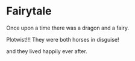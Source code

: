 # Fairytale

Once upon a time there was a dragon and a fairy.

Plotwist!!! They were both horses in disguise!

and they lived happily ever after.

